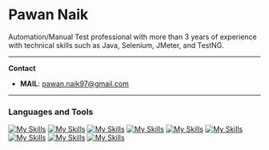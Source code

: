 # Pawan Naik

Automation/Manual Test professional with more than 3 years of experience with technical skills such as Java, Selenium, JMeter, and TestNG.

---

**Contact**
 - **MAIL**: pawan.naik97@gmail.com

---
### Languages and Tools


[![My Skills](https://skillicons.dev/icons?i=eclipse)](https://www.eclipse.org/)
[![My Skills](https://skillicons.dev/icons?i=java)](https://www.java.com/)
[![My Skills](https://skillicons.dev/icons?i=postman)](https://www.postman.com/)
[![My Skills](https://skillicons.dev/icons?i=gherkin)](https://cucumber.io/)
[![My Skills](https://skillicons.dev/icons?i=github)](https://github.com/)
[![My Skills](https://skillicons.dev/icons?i=html)](https://developer.mozilla.org/en-US/docs/Web/HTML)
[![My Skills](https://skillicons.dev/icons?i=jenkins)](https://www.jenkins.io/)
[![My Skills](https://skillicons.dev/icons?i=mysql)](https://www.mysql.com/)
[![My Skills](https://skillicons.dev/icons?i=selenium)](https://www.selenium.dev/)







